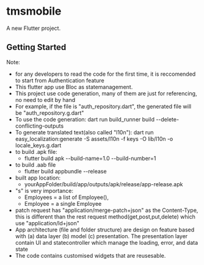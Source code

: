 # tmsmobile

A new Flutter project.

## Getting Started

Note:
- for any developers to read the code for the first time, it is reccomended to start from Authentication feature
- This flutter app use Bloc as statemanagement.
- This project use code generation, many of them are just for referencing, no need to edit by hand
- For example, if the file is "auth_repository.dart", the generated file will be "auth_repository.g.dart"
- To use the code generation:
  dart run build_runner build --delete-conflicting-outputs
- To generate translated text(also called "l10n"):
  dart run easy_localization:generate -S assets/l10n -f keys -O  lib/l10n -o locale_keys.g.dart
- to build .apk file:
    - flutter build apk --build-name=1.0 --build-number=1
- to build .aab file
    - flutter build appbundle --release
- built app location:
    - yourAppFolder/build/app/outputs/apk/release/app-release.apk
- "s" is very importance:
    - Employees = a list of Employee(),
    - Employee = a single Employee
- patch request has "application/merge-patch+json" as the Content-Type, this is different than the rest request method(get,post,put,delete) which use "application/ld+json"
- App architecture (file and folder structure) are design on feature based with (a) data layer (b) model (c) presentation. The presentation layer contain UI and statecontroller which manage the loading, error, and data state
- The code contains customised widgets that are reusesable.
